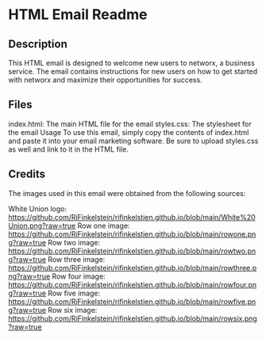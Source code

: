 # HTML Email Readme
## Description
This HTML email is designed to welcome new users to networx, a business service. The email contains instructions for new users on how to get started with networx and maximize their opportunities for success.

## Files
index.html: The main HTML file for the email
styles.css: The stylesheet for the email
Usage
To use this email, simply copy the contents of index.html and paste it into your email marketing software. Be sure to upload styles.css as well and link to it in the HTML file.

## Credits
The images used in this email were obtained from the following sources:

White Union logo: https://github.com/RiFinkelstein/rifinkelstien.github.io/blob/main/White%20Union.png?raw=true
Row one image: https://github.com/RiFinkelstein/rifinkelstien.github.io/blob/main/rowone.png?raw=true
Row two image: https://github.com/RiFinkelstein/rifinkelstien.github.io/blob/main/rowtwo.png?raw=true
Row three image: https://github.com/RiFinkelstein/rifinkelstien.github.io/blob/main/rowthree.png?raw=true
Row four image: https://github.com/RiFinkelstein/rifinkelstien.github.io/blob/main/rowfour.png?raw=true
Row five image: https://github.com/RiFinkelstein/rifinkelstien.github.io/blob/main/rowfive.png?raw=true
Row six image: https://github.com/RiFinkelstein/rifinkelstien.github.io/blob/main/rowsix.png?raw=true
